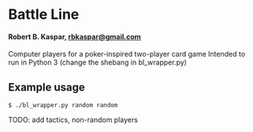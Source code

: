 # Battle Line
#### Robert B. Kaspar, rbkaspar@gmail.com

Computer players for a poker-inspired two-player card game
Intended to run in Python 3 (change the shebang in bl_wrapper.py)

## Example usage
    $ ./bl_wrapper.py random random

TODO: add tactics, non-random players
